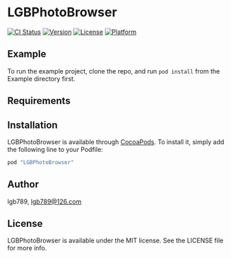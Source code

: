 # LGBPhotoBrowser

[![CI Status](http://img.shields.io/travis/lgb789/LGBPhotoBrowser.svg?style=flat)](https://travis-ci.org/lgb789/LGBPhotoBrowser)
[![Version](https://img.shields.io/cocoapods/v/LGBPhotoBrowser.svg?style=flat)](http://cocoapods.org/pods/LGBPhotoBrowser)
[![License](https://img.shields.io/cocoapods/l/LGBPhotoBrowser.svg?style=flat)](http://cocoapods.org/pods/LGBPhotoBrowser)
[![Platform](https://img.shields.io/cocoapods/p/LGBPhotoBrowser.svg?style=flat)](http://cocoapods.org/pods/LGBPhotoBrowser)

## Example

To run the example project, clone the repo, and run `pod install` from the Example directory first.

## Requirements

## Installation

LGBPhotoBrowser is available through [CocoaPods](http://cocoapods.org). To install
it, simply add the following line to your Podfile:

```ruby
pod "LGBPhotoBrowser"
```

## Author

lgb789, lgb789@126.com

## License

LGBPhotoBrowser is available under the MIT license. See the LICENSE file for more info.
